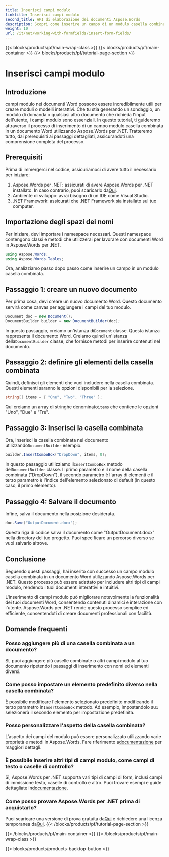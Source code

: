 ```yaml
---
title: Inserisci campi modulo
linktitle: Inserisci campi modulo
second_title: API di elaborazione dei documenti Aspose.Words
description: Scopri come inserire un campo di un modulo casella combinata in un documento Word utilizzando Aspose.Words per .NET con la nostra guida dettagliata e passo dopo passo.
weight: 10
url: /it/net/working-with-formfields/insert-form-fields/
---
```


{{< blocks/products/pf/main-wrap-class >}}
{{< blocks/products/pf/main-container >}}
{{< blocks/products/pf/tutorial-page-section >}}

# Inserisci campi modulo

## Introduzione

campi modulo nei documenti Word possono essere incredibilmente utili per creare moduli o modelli interattivi. Che tu stia generando un sondaggio, un modulo di domanda o qualsiasi altro documento che richieda l'input dell'utente, i campi modulo sono essenziali. In questo tutorial, ti guideremo attraverso il processo di inserimento di un campo modulo casella combinata in un documento Word utilizzando Aspose.Words per .NET. Tratteremo tutto, dai prerequisiti ai passaggi dettagliati, assicurandoti una comprensione completa del processo.

## Prerequisiti

Prima di immergerci nel codice, assicuriamoci di avere tutto il necessario per iniziare:

1.  Aspose.Words per .NET: assicurati di avere Aspose.Words per .NET installato. In caso contrario, puoi scaricarlo da[Qui](https://releases.aspose.com/words/net/).
2. Ambiente di sviluppo: avrai bisogno di un IDE come Visual Studio.
3. .NET Framework: assicurati che .NET Framework sia installato sul tuo computer.

## Importazione degli spazi dei nomi

Per iniziare, devi importare i namespace necessari. Questi namespace contengono classi e metodi che utilizzerai per lavorare con documenti Word in Aspose.Words per .NET.

```csharp
using Aspose.Words;
using Aspose.Words.Tables;
```

Ora, analizziamo passo dopo passo come inserire un campo in un modulo casella combinata.

## Passaggio 1: creare un nuovo documento

Per prima cosa, devi creare un nuovo documento Word. Questo documento servirà come canvas per aggiungere i campi del tuo modulo.


```csharp
Document doc = new Document();
DocumentBuilder builder = new DocumentBuilder(doc);
```

 In questo passaggio, creiamo un'istanza di`Document` classe. Questa istanza rappresenta il documento Word. Creiamo quindi un'istanza della`DocumentBuilder` classe, che fornisce metodi per inserire contenuti nel documento.

## Passaggio 2: definire gli elementi della casella combinata

Quindi, definisci gli elementi che vuoi includere nella casella combinata. Questi elementi saranno le opzioni disponibili per la selezione.

```csharp
string[] items = { "One", "Two", "Three" };
```

 Qui creiamo un array di stringhe denominato`items` che contiene le opzioni "Uno", "Due" e "Tre".

## Passaggio 3: Inserisci la casella combinata

 Ora, inserisci la casella combinata nel documento utilizzando`DocumentBuilder` esempio.

```csharp
builder.InsertComboBox("DropDown", items, 0);
```

 In questo passaggio utilizziamo il`InsertComboBox` metodo del`DocumentBuilder` classe. Il primo parametro è il nome della casella combinata ("DropDown"), il secondo parametro è l'array di elementi e il terzo parametro è l'indice dell'elemento selezionato di default (in questo caso, il primo elemento).

## Passaggio 4: Salvare il documento

Infine, salva il documento nella posizione desiderata.

```csharp
doc.Save("OutputDocument.docx");
```

Questa riga di codice salva il documento come "OutputDocument.docx" nella directory del tuo progetto. Puoi specificare un percorso diverso se vuoi salvarlo altrove.

## Conclusione

Seguendo questi passaggi, hai inserito con successo un campo modulo casella combinata in un documento Word utilizzando Aspose.Words per .NET. Questo processo può essere adattato per includere altri tipi di campi modulo, rendendo i tuoi documenti interattivi e intuitivi.

L'inserimento di campi modulo può migliorare notevolmente la funzionalità dei tuoi documenti Word, consentendo contenuti dinamici e interazione con l'utente. Aspose.Words per .NET rende questo processo semplice ed efficiente, consentendoti di creare documenti professionali con facilità.

## Domande frequenti

### Posso aggiungere più di una casella combinata a un documento?

Sì, puoi aggiungere più caselle combinate o altri campi modulo al tuo documento ripetendo i passaggi di inserimento con nomi ed elementi diversi.

### Come posso impostare un elemento predefinito diverso nella casella combinata?

È possibile modificare l'elemento selezionato predefinito modificando il terzo parametro in`InsertComboBox` metodo. Ad esempio, impostandolo su`1` selezionerà il secondo elemento per impostazione predefinita.

### Posso personalizzare l'aspetto della casella combinata?

 L'aspetto dei campi del modulo può essere personalizzato utilizzando varie proprietà e metodi in Aspose.Words. Fare riferimento a[documentazione](https://reference.aspose.com/words/net/) per maggiori dettagli.

### È possibile inserire altri tipi di campi modulo, come campi di testo o caselle di controllo?

 Sì, Aspose.Words per .NET supporta vari tipi di campi di form, inclusi campi di immissione testo, caselle di controllo e altro. Puoi trovare esempi e guide dettagliate in[documentazione](https://reference.aspose.com/words/net/).

### Come posso provare Aspose.Words per .NET prima di acquistarlo?

 Puoi scaricare una versione di prova gratuita da[Qui](https://releases.aspose.com/) e richiedere una licenza temporanea da[Qui](https://purchase.aspose.com/temporary-license/).
{{< /blocks/products/pf/tutorial-page-section >}}

{{< /blocks/products/pf/main-container >}}
{{< /blocks/products/pf/main-wrap-class >}}

{{< blocks/products/products-backtop-button >}}
